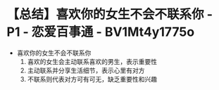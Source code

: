 # 【总结】喜欢你的女生不会不联系你 - P1 - 恋爱百事通 - BV1Mt4y1775o

-   喜欢你的女生不会不联系你
    1.  喜欢的女生会主动联系喜欢的男生，表示重要性
    2.  主动联系并分享生活细节，表示心里有对方
    3.  不联系则代表对方可有可无，缺乏重要性和兴趣